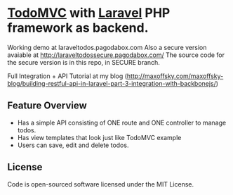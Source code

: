 # [TodoMVC](http://addyosmani.github.com/todomvc/) with [Laravel](http://laravel.com) PHP framework as backend.

Working demo at laraveltodos.pagodabox.com
Also a secure version avaiable at http://laraveltodossecure.pagodabox.com/ 
The source code for the secure version is in this repo, in SECURE branch. 
 
Full Integration + API Tutorial at my blog (http://maxoffsky.com/maxoffsky-blog/building-restful-api-in-laravel-part-3-integration-with-backbonejs/)

## Feature Overview

- Has a simple API consisting of ONE route and ONE controller to manage todos.
- Has view templates that look just like TodoMVC example
- Users can save, edit and delete todos.


## License
Code is open-sourced software licensed under the MIT License.
